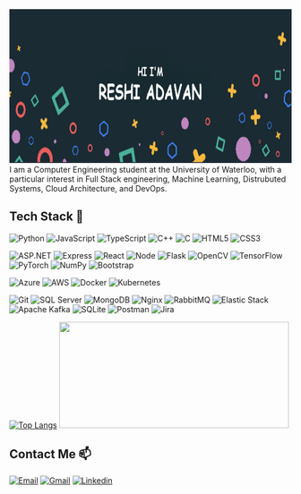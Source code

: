 <!-- # Hi, I'm Reshi 👋 -->
<img src="https://github.com/ReshiAdavan/ReshiAdavan/blob/master/imgs/ReshiBanner.PNG" width="1000" height="275"/>
I am a Computer Engineering student at the University of Waterloo, with a particular interest in Full Stack engineering, Machine Learning, Distrubuted Systems, Cloud Architecture, and DevOps.

## Tech Stack 🔭

<!--
- **_Languages_**: Python, C#, JavaScript/TypeScript, C/C++, SQL, HTML, CSS
- **_Frameworks/Libraries_**: ASP.NET, Express, React, Node, Flask, OpenCV, TensorFlow, PyTorch, NumPy, Bootstrap
- **_Cloud/DevOps_**: Azure, AWS, Docker, Kubernetes
- **_Tools/Technologies_**: Git, SSMS, MongoDB, Nginx, RabbitMQ, gRPC, Elastic Stack, Apache Kafka, SQLite, Postman, Jira
-->

<!-- Langs -->

![Python](https://img.shields.io/badge/Python-FFD43B?style=flat&logo=python&logoColor=blue)
![JavaScript](https://img.shields.io/badge/-JavaScript-05122A?style=flat&logo=javascript)
![TypeScript](https://img.shields.io/badge/TypeScript-007ACC?style=flat&logo=typescript&logoColor=white)
![C++](https://img.shields.io/badge/-C++-05122A?style=flat&logo=C%2B%2B&logoColor=00599C)
![C](https://img.shields.io/badge/-C-05122A?style=flat&logo=C&logoColor=A8B9CC)
![HTML5](https://img.shields.io/badge/-HTML5-E34F26?style=flat-square&logo=html5&logoColor=white)
![CSS3](https://img.shields.io/badge/-CSS3-1572B6?style=flat-square&logo=css3)

<!-- Frameworks/Libraries -->

![ASP.NET](https://img.shields.io/badge/ASP.NET-512BD4?style=flat&logo=dotnet&logoColor=white)
![Express](https://img.shields.io/badge/Express.js-000000?style=flat&logo=express&logoColor=white)
![React](https://img.shields.io/badge/-React-05122A?style=flat&logo=react)
![Node](https://img.shields.io/badge/-Node.js-05122A?style=flat&logo=node.js)
![Flask](https://img.shields.io/badge/Flask-000000?style=flat&logo=flask&logoColor=white)
![OpenCV](https://img.shields.io/badge/OpenCV-27338e?style=flat&logo=OpenCV&logoColor=white)
![TensorFlow](https://img.shields.io/badge/TensorFlow-FF6F00?style=flat&logo=TensorFlow&logoColor=white)
![PyTorch](https://img.shields.io/badge/PyTorch-EE4C2C?style=flat&logo=PyTorch&logoColor=white)
![NumPy](https://img.shields.io/badge/Numpy-777BB4?style=flat&logo=numpy&logoColor=white)
![Bootstrap](https://img.shields.io/badge/Bootstrap-563D7C?style=flat&logo=bootstrap&logoColor=white)

<!-- Cloud/DevOps -->

![Azure](https://img.shields.io/badge/Azure-0078D7?style=flat&logo=azure-devops&logoColor=white)
![AWS](https://img.shields.io/badge/AWS-FF9900?style=flat&logo=amazonaws&logoColor=white)
![Docker](https://img.shields.io/badge/Docker-2CA5E0?style=flat&logo=docker&logoColor=white)
![Kubernetes](https://img.shields.io/badge/Kubernetes-326ce5.svg?&style=flat&logo=kubernetes&logoColor=white)

<!-- Tools -->

![Git](https://img.shields.io/badge/-Git-05122A?style=flat&logo=git)
![SQL Server](https://img.shields.io/badge/SQL_Server-CC2927?style=flat&logo=microsoft-sql-server&logoColor=white)
![MongoDB](https://img.shields.io/badge/MongoDB-4EA94B?style=flat&logo=mongodb&logoColor=white)
![Nginx](https://img.shields.io/badge/Nginx-009639?style=flat&logo=nginx&logoColor=white)
![RabbitMQ](https://img.shields.io/badge/RabbitMQ-%23FF6600.svg?&style=flat&logo=rabbitmq&logoColor=white)
![Elastic Stack](https://img.shields.io/badge/Elastic_Stack-005571?style=flat&logo=elasticsearch&logoColor=white)
![Apache Kafka](https://img.shields.io/badge/Apache_Kafka-231F20?style=flat&logo=apache-kafka&logoColor=white)
![SQLite](https://img.shields.io/badge/SQLite-07405E?style=flat&logo=sqlite&logoColor=white)
![Postman](https://img.shields.io/badge/Postman-FF6C37?style=flat&logo=Postman&logoColor=white)
![Jira](https://img.shields.io/badge/Jira-0052CC?style=flat&logo=Jira&logoColor=white)

[![Top Langs](https://github-readme-stats.vercel.app/api/top-langs/?username=ReshiAdavan&layout=compact&theme=apprentice&langs_count=10&custom_title=Reshi%27s%20Languages&hide=C,Pascal&card_width=380)](https://github.com/anuraghazra/github-readme-stats)
<img src="https://media.giphy.com/media/dWesBcTLavkZuG35MI/giphy.gif" width="410" height="190" />

## Contact Me 📫

<!--
Email: [rtadavan@uwaterloo.ca](mailto:rtadavan@uwaterloo.ca)
LinkedIn: [linkedin.com/in/reshiadavan](https://www.linkedin.com/in/reshiadavan/)
-->

[![Email](https://img.shields.io/badge/rtadavan@uwaterloo.ca-0078D4?logo=microsoft-outlook&logoColor=white)](mailto:rtadavan@uwaterloo.ca)
[![Gmail](https://img.shields.io/badge/reshiadavan27@gmail.com-c14438?&logo=Gmail&logoColor=white)](mailto:reshiadavan27@gmail.com)
[![Linkedin](https://img.shields.io/badge/-Reshi_Adavan-blue?logo=Linkedin&logoColor=white)](https://www.linkedin.com/in/reshiadavan/)

<!--
**ReshiAdavan/ReshiAdavan** is a ✨ _special_ ✨ repository because its `README.md` (this file) appears on your GitHub profile.

Here are some ideas to get you started:

- 🔭 I’m currently working on ...
- 🌱 I’m currently learning ...
- 👯 I’m looking to collaborate on ...
- 🤔 I’m looking for help with ...
- 💬 Ask me about ...
- 📫 How to reach me: ...
- 😄 Pronouns: ...
- ⚡ Fun fact: ...
-->
